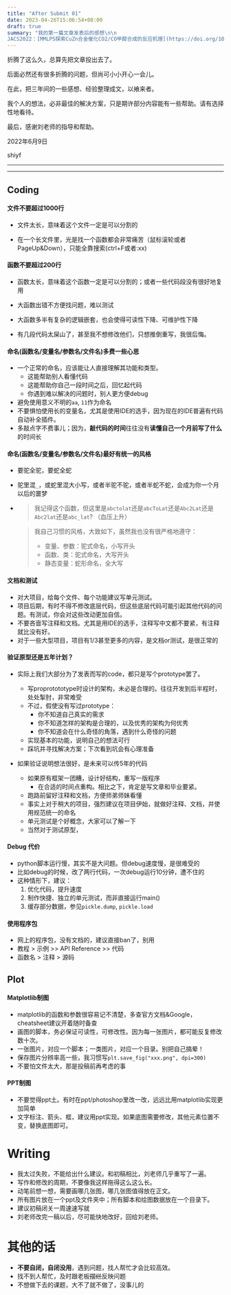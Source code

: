 ```yaml
---
title: "After Submit 01"
date: 2023-04-26T15:06:54+08:00
draft: true
summary: "我的第一篇文章发表后的感想\n\n
JACS2022：[MMLPS探索CuZn合金催化CO2/CO甲醇合成的反应机理](https://doi.org/10.1021/jacs.2c06044)"
---
```


折腾了这么久，总算先把文章投出去了。 

后面必然还有很多折腾的问题，但尚可小小开心一会儿。 

在此，把三年间的一些感想、经验整理成文，以飨来者。 

我个人的想法，必非最佳的解决方案，只是期许部分内容能有一些帮助。请有选择性地看待。 

最后，感谢刘老师的指导和帮助。 

2022年6月9日 

shiyf

*************
*************

## Coding

#### 文件不要超过1000行

* 文件太长，意味着这个文件一定是可以分割的

* 在一个长文件里，光是找一个函数都会非常痛苦（鼠标滚轮或者PageUp&Down），只能全靠搜索(ctrl+F或者:xx)

#### 函数不要超过200行

* 函数太长，意味着这个函数一定是可以分割的；或者一些代码段没有很好地复用

* 大函数出错不方便找问题，难以测试

* 大函数多半有复杂的逻辑嵌套，也会使得可读性下降、可维护性下降

* 有几段代码太屎山了，甚至我不想修改他们，只想推倒重写，我很后悔。

#### 命名(函数名/变量名/参数名/文件名)多费一些心思
* 一个正常的命名，应该能让人直接理解其功能和类型。
    * 这能帮助别人看懂代码
    * 这能帮助你自己一段时间之后，回忆起代码
    * 你遇到难以解决的问题时，别人更方便debug
* 避免使用意义不明的`aa`, `11`作为命名 
* 不要惧怕使用长的变量名，尤其是使用IDE的选手，因为现在的IDE普遍有代码自动补全插件。
* 多敲点字不费事儿；因为，**敲代码的时间**往往没有**读懂自己一个月前写了什么**的时间长

#### 命名(函数名/变量名/参数名/文件名)最好有统一的风格
* 要驼全驼，要蛇全蛇
* 驼里混`_`，或蛇里混大小写，或者半驼不驼，或者半蛇不蛇，会成为你一个月以后的噩梦
* > 我记得这个函数，但这里是`abctolat`还是`abcToLat`还是`Abc2Lat`还是`Abc2lat`还是`abc_lat`? （血压上升）

    > 我自己习惯的风格，大致如下，虽然我也没有很严格地遵守：
    > * 变量、参数：驼式命名，小写开头
    > * 函数、类：驼式命名，大写开头
    > * 静态变量：蛇形命名，全大写

#### 文档和测试

* 对大项目，给每个文件、每个功能建议写单元测试。
* 项目后期，有时不得不修改底层代码，但这些底层代码可能引起其他代码的问题。有测试，你会对这些改动更加自信。
* 不要吝啬写注释和文档。尤其是用IDE的选手，注释写中文都不要紧，有注释就比没有好。
* 对于一些大型项目，项目有1/3甚至更多的内容，是文档or测试，是很正常的

#### 验证原型还是五年计划？

* 实际上我们大部分为了发表而写的code，都只是写个prototype罢了。
    * 写proprotototype时设计的架构，未必是合理的。往往开发到后半程时，处处掣肘，非常难受
    * 不过，假使没有写过prototype：
        * 你不知道自己真实的需求
        * 你不知道怎样的架构是合理的，以及优秀的架构为何优秀
        * 你不知道会在什么奇怪的角落，遇到什么奇怪的问题
    * 实现基本的功能，说明自己的想法可行
    * 踩坑并寻找解决方案；下次看到坑会有心理准备

* 如果验证说明想法很好，是未来可以传5年的代码
    * 如果原有框架一团糟，设计好结构，重写一版程序
        * 在合适的时间点重构。相比之下，肯定是写文章和毕业要紧。 
    * 跑路前留好注释和文档，方便师弟师妹看懂
    * 事实上对于稍大的项目，强烈建议在项目伊始，就做好注释、文档，并使用规范统一的命名
    * 单元测试是个好概念，大家可以了解一下
    * 当然对于测试原型，

#### Debug 代价
* python脚本运行慢，其实不是大问题。但debug速度慢，是很难受的
* 比如debug的时候，改了两行代码，一次debug运行10分钟，遭不住的
* 这种情形下，建议：
    1. 优化代码，提升速度
    2. 制作快捷、独立的单元测试，而非直接运行main()
    3. 缓存部分数据，参见`pickle.dump`, `pickle.load`

#### 使用程序包
* 网上的程序包，没有文档的，建议直接ban了，别用
* 教程 > 示例 >> API Reference >> 代码
* 函数名 > 注释 > 源码 

## Plot

#### Matplotlib制图
* matplotlib的函数和参数很容易记不清楚，多查官方文档&Google，cheatsheet建议开着随时备查
* 画图的脚本，务必保证可读性，可修改性。因为每一张图片，都可能反复修改数十次。
* 一张图片，对应一个脚本；一类图片，对应一个目录。别把自己搞晕！
* 保存图片分辨率高一些，我习惯写`plt.save_fig("xxx.png", dpi=300)`
* 不要怕文件太大，那是投稿前再考虑的事

#### PPT制图
* 不要觉得ppt土。有时在ppt/photoshop里改一改，远远比用matplotlib实现更加简单
* 文字标注、箭头、框，建议用ppt实现。如果底图需要修改，其他元素位置不变，替换底图即可。

# Writing
* 我太过失败，不能给出什么建议。和初稿相比，刘老师几乎重写了一遍。
* 写作和修改的周期，不要像我这样拖得这么这么长。
* 动笔前想一想，需要画哪几张图，哪几张图值得放在正文。
* 所有图片放在一个ppt及文件夹中；所有脚本和绘图数据放在一个目录下。
* 建议初稿闭关一周速速写就
* 刘老师改完一稿以后，尽可能快地改好，回给刘老师。

# 其他的话
* **不要自闭，自闭没用**，遇到问题，找人帮忙才会比较高效。
* 找不到人帮忙，及时跟老板~~摆烂~~反映问题
* 不想做下去的课题，大不了就不做了，没事儿的
